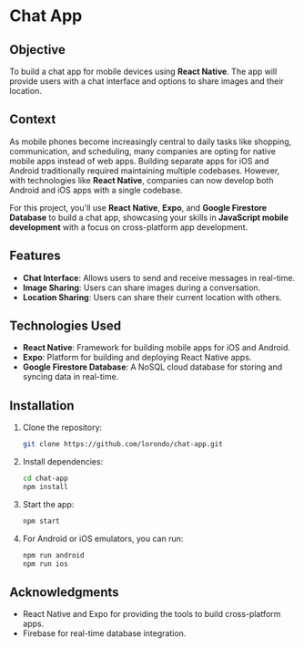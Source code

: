 # Chat App

## Objective

To build a chat app for mobile devices using **React Native**. The app will provide users with a chat interface and options to share images and their location.

## Context

As mobile phones become increasingly central to daily tasks like shopping, communication, and scheduling, many companies are opting for native mobile apps instead of web apps. Building separate apps for iOS and Android traditionally required maintaining multiple codebases. However, with technologies like **React Native**, companies can now develop both Android and iOS apps with a single codebase.

For this project, you'll use **React Native**, **Expo**, and **Google Firestore Database** to build a chat app, showcasing your skills in **JavaScript mobile development** with a focus on cross-platform app development.

## Features

- **Chat Interface**: Allows users to send and receive messages in real-time.
- **Image Sharing**: Users can share images during a conversation.
- **Location Sharing**: Users can share their current location with others.

## Technologies Used

- **React Native**: Framework for building mobile apps for iOS and Android.
- **Expo**: Platform for building and deploying React Native apps.
- **Google Firestore Database**: A NoSQL cloud database for storing and syncing data in real-time.

## Installation

1. Clone the repository:
    ```bash
    git clone https://github.com/lorondo/chat-app.git
    ```

2. Install dependencies:
    ```bash
    cd chat-app
    npm install
    ```

3. Start the app:
    ```bash
    npm start
    ```

4. For Android or iOS emulators, you can run:
    ```bash
    npm run android
    npm run ios
    ```

## Acknowledgments

- React Native and Expo for providing the tools to build cross-platform apps.
- Firebase for real-time database integration.


 
